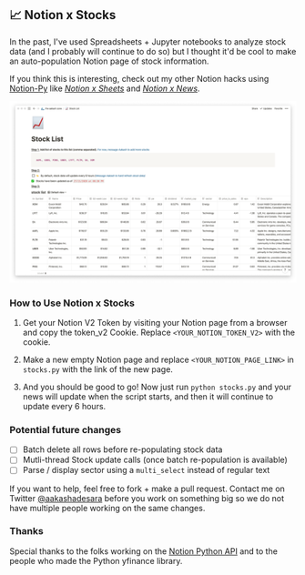 ## 📈 Notion x Stocks
In the past, I've used Spreadsheets + Jupyter notebooks to analyze stock data (and I probably will continue to do so) but I thought it'd be cool to make an auto-population Notion page of stock information. 

If you think this is interesting, check out my other Notion hacks using [Notion-Py](https://github.com/jamalex/notion-py) like _[Notion x Sheets](https://github.com/aakashadesara/notion-google-sheets-sync)_ and _[Notion x News](https://github.com/aakashadesara/notion-news)_.

![Notion Stocks Demo Screenshot](/demo.png)

### How to Use Notion x Stocks
1. Get your Notion V2 Token by visiting your Notion page from a browser and copy the token_v2 Cookie. Replace `<YOUR_NOTION_TOKEN_V2>` with the cookie.

2. Make a new empty Notion page and replace `<YOUR_NOTION_PAGE_LINK>` in `stocks.py` with the link of the new page. 

3. And you should be good to go! Now just run `python stocks.py` and your news will update when the script starts, and then it will continue to update every 6 hours.

### Potential future changes
- [ ] Batch delete all rows before re-populating stock data
- [ ] Mutli-thread Stock update calls (once batch re-population is available)
- [ ] Parse / display sector using a `multi_select` instead of regular text

If you want to help, feel free to fork + make a pull request. Contact me on Twitter [@aakashadesara](https://twitter.com/aakashadesara) before you work on something big so we do not have multiple people working on the same changes.

### Thanks
Special thanks to the folks working on the [Notion Python API](https://github.com/jamalex/notion-py) and to the people who made the Python yfinance library.
